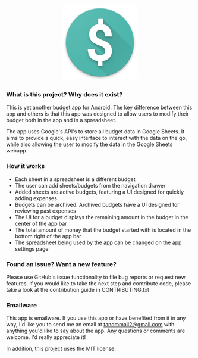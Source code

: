 <h1 align="center">
  <img src="https://github.com/TylerMoser/BudgetApp/blob/master/Screenshots/AppLauncherIcon.png" alt="App Icon" width="200">
</h1>

### What is this project? Why does it exist?
This is yet another budget app for Android. The key difference between this app and others is 
that this app was designed to allow users to modify their budget both in the app and in a 
spreadsheet.

The app uses Google's API's to store all budget data in Google Sheets. It aims to provide a 
quick, easy interface to interact with the data on the go, while also allowing the user to 
modify the data in the Google Sheets webapp.

### How it works
* Each sheet in a spreadsheet is a different budget
* The user can add sheets/budgets from the navigation drawer
* Added sheets are active budgets, featuring a UI designed for quickly adding expenses
* Budgets can be archived. Archived budgets have a UI designed for reviewing past expenses
* The UI for a budget displays the remaining amount in the budget in the center of the app bar
* The total amount of money that the budget started with is located in the bottom right of the app bar
* The spreadsheet being used by the app can be changed on the app settings page

### Found an issue? Want a new feature?
Please use GitHub's issue functionality to file bug reports or request new features. If you would like
to take the next step and contribute code, please take a look at the contribution guide in
CONTRIBUTING.txt

### Emailware
This app is emailware. If you use this app or have benefited from it in any way, I'd like you to send me
an email at tandmmail2@gmail.com with anything you'd like to say about the app. Any questions or comments
are welcome. I'd really appreciate it!

In addition, this project uses the MIT license.
